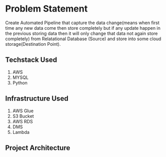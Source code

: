 # Problem Statement
Create Automated Pipeline that capture the data change(means when first time any new data come  then store completely but if any update happen in the previous storing data then it will only change that data not again store completely) from Relatational Database (Source) and store into some cloud storage(Destination Point).

## Techstack Used
1. AWS
2. MYSQL 
3. Python

## Infrastructure Used
1. AWS Glue
2. S3 Bucket
3. AWS RDS
4. DMS
5. Lambda

## Project Architecture


